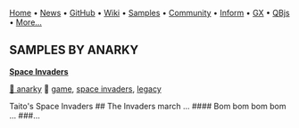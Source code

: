 [Home](https://qb64.com) • [News](../news.md) • [GitHub](https://github.com/QB64Official/qb64) • [Wiki](https://github.com/QB64Official/qb64/wiki) • [Samples](../samples.md) • [Community](../community.md) • [Inform](../inform.md) • [GX](../gx.md) • [QBjs](../qbjs.md) • [More...](../more.md)

## SAMPLES BY ANARKY

**[Space Invaders](space-invaders/index.md)**

[🐝 anarky](anarky.md) 🔗 [game](game.md), [space invaders](space-invaders.md), [legacy](legacy.md)

Taito's Space Invaders       ##     The Invaders march ...    ####      Bom bom bom bom ...   ###...
